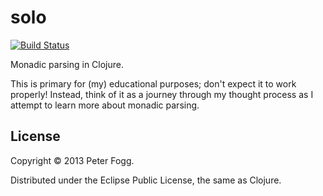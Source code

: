 # solo

[![Build Status](https://api.travis-ci.org/peter-fogg/solo.png)](https://travis-ci.org/peter-fogg/solo)

Monadic parsing in Clojure.

This is primary for (my) educational purposes; don't expect it to work
properly! Instead, think of it as a journey through my thought process
as I attempt to learn more about monadic parsing.

## License

Copyright © 2013 Peter Fogg.

Distributed under the Eclipse Public License, the same as Clojure.
